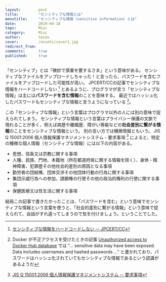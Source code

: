 ```yaml
---
layout:        post
title:         "センシティブな情報とは"
menutitle:     "センシティブな情報（sensitive information）とは"
date:          2019-04-18
tags:          Misc
category:      Misc
author:        tex2e
cover:         /assets/cover1.jpg
redirect_from:
comments:      true
published:     true
---
```


「センシティブ」とは「微妙で慎重を要するさま」という意味がある。
センシティブなファイルをアップロードしちゃった！と言ったら、パスワードを含むファイルをアップロードした可能性が高い。
JPCERT/CCの記事でセンシティブな情報をハードコードしない [^1] とあるように、プログラマが言う「センシティブな情報」は主には**パスワードを含む情報**のことを意味する。
最近ではハッシュ化したパスワードもセンシティブな情報と言うようになっている [^docker-hub-user-notification]。

この「センシティブな情報」という言葉はプログラマ以外の人には別の意味で捉えられてしまう。
センシティブな情報という言葉はプライバシー保護の文脈で現れることが多く、例えば病歴や離婚歴、障がい等級などの**社会差別に繋がる情報**のことをセンシティブな情報という。
別の言い方では機微情報ともいう。
JIS Q 15001:2006 個人情報保護マネジメントシステム - 要求事項 [^2] によると、特定の機微な個人情報（センシティブな情報）には以下の内容がある。

- 思想、信条又は宗教に関する事項
- 人種、民族、門地、本籍地（所在都道府県に関する情報を除く）、身体・精神障害、犯罪歴その他社会的差別の原因となる事項
- 勤労者の団結権、団体交渉その他団体行動の行為に関する事項
- 集団示威行為への参加、請願権の行使その他の政治的権利の行使に関する事項
- 保健医療又は性生活に関する事項

結局この記事で書きたかったことは、「パスワードを含む」という意味でセンシティブな情報という言葉を使うと、「社会的差別に繋がる情報」という意味で捉えられて、会話がすれ違ってしまうので気を付けましょう。ということでした。

[^1]: [センシティブな情報をハードコードしない -- JPCERT/CC](https://www.jpcert.or.jp/java-rules/msc03-j.html)
[^2]: [JIS Q 15001:2006 個人情報保護マネジメントシステム -- 要求事項](https://kikakurui.com/q/Q15001-2006-01.html)
[^docker-hub-user-notification]: Docker が不正アクセスを受けたときの記事 [Unauthorized access to Docker Hub database](https://success.docker.com/article/docker-hub-user-notification) では "... sensitive data may have been exposed. Data includes usernames and hashed passwords ..." と書かれており、パスワードはハッシュ化されていてもセンシティブな情報であるという認識があるようだ

